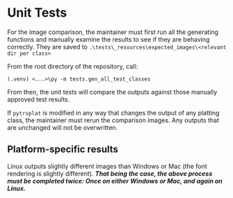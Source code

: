 # Unit Tests

For the image comparison, the maintainer must first run all the generating
functions and manually examine the results to see if they are behaving
correctly. They are saved to
`.\tests\_resources\expected_images\<relevant dir per class>`

From the root directory of the repository, call:

```commandline
(.venv) <...>\py -m tests.gen_all_test_classes
```

From then, the unit tests will compare the outputs against those manually
approved test results.

If `pytrsplat` is modified in any way that changes the output of any
platting class, the maintainer must rerun the comparison images. Any
outputs that are unchanged will not be overwritten.

## Platform-specific results

Linux outputs slightly different images than Windows or Mac (the font
rendering is slightly different). *__That being the case, the above process
must be completed twice: Once on either Windows or Mac, and again on Linux.__*
